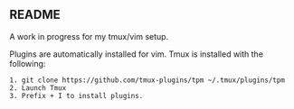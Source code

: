 ## README

A work in progress for my tmux/vim setup.

Plugins are automatically installed for vim.
Tmux is installed with the following:
```
1. git clone https://github.com/tmux-plugins/tpm ~/.tmux/plugins/tpm
2. Launch Tmux
3. Prefix + I to install plugins.
```
